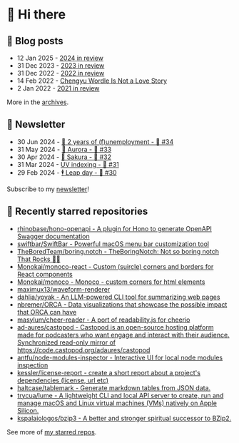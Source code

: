 # 👋 Hi there

## 📝 Blog posts

<!-- feed start -->
- 12 Jan 2025 - [2024 in review](https://cheeaun.com/blog/2025/01/2024-in-review/)
- 31 Dec 2023 - [2023 in review](https://cheeaun.com/blog/2023/12/2023-in-review/)
- 31 Dec 2022 - [2022 in review](https://cheeaun.com/blog/2022/12/2022-in-review/)
- 14 Feb 2022 - [Chengyu Wordle Is Not a Love Story](https://cheeaun.com/blog/2022/02/chengyu-wordle-is-not-a-love-story/)
- 2 Jan 2022 - [2021 in review](https://cheeaun.com/blog/2022/01/2021-in-review/)
<!-- feed end -->

More in the [archives](https://cheeaun.com/blog/archives/).

## 📰 Newsletter

<!-- newsletter start -->
- 30 Jun 2024 - [🎂 2 years of (f)unemployment - 🥫 #34](https://cheeaun.substack.com/p/2-years-of-funemployment-34)
- 31 May 2024 - [🌌 Aurora - 🥫 #33](https://cheeaun.substack.com/p/aurora-33)
- 30 Apr 2024 - [🌸 Sakura - 🥫 #32](https://cheeaun.substack.com/p/sakura-32)
- 31 Mar 2024 - [UV indexing - 🥫 #31](https://cheeaun.substack.com/p/uv-indexing-31)
- 29 Feb 2024 - [🕴️ Leap day - 🥫 #30](https://cheeaun.substack.com/p/leap-day-30)
<!-- newsletter end -->

Subscribe to my [newsletter](https://cheeaun.substack.com/)!

## 🌟 Recently starred repositories

<!-- starred repos start -->
- [rhinobase/hono-openapi - A plugin for Hono to generate OpenAPI Swagger documentation](https://github.com/rhinobase/hono-openapi)
- [swiftbar/SwiftBar - Powerful macOS menu bar customization tool](https://github.com/swiftbar/SwiftBar)
- [TheBoredTeam/boring.notch - TheBoringNotch: Not so boring notch That Rocks 🎸🎶](https://github.com/TheBoredTeam/boring.notch)
- [Monokai/monoco-react - Custom (suircle) corners and borders for React components](https://github.com/Monokai/monoco-react)
- [Monokai/monoco - Monoco - custom corners for html elements](https://github.com/Monokai/monoco)
- [maximux13/waveform-renderer](https://github.com/maximux13/waveform-renderer)
- [dahlia/yoyak - An LLM-powered CLI tool for summarizing web pages](https://github.com/dahlia/yoyak)
- [nbremer/ORCA - Data visualizations that showcase the possible impact that ORCA can have](https://github.com/nbremer/ORCA)
- [masylum/cheer-reader - A port of readability.js for cheerio](https://github.com/masylum/cheer-reader)
- [ad-aures/castopod - Castopod is an open-source hosting platform made for podcasters who want engage and interact with their audience. Synchronized read-only mirror of https://code.castopod.org/adaures/castopod ](https://github.com/ad-aures/castopod)
- [antfu/node-modules-inspector - Interactive UI for local node modules inspection](https://github.com/antfu/node-modules-inspector)
- [kessler/license-report - create a short report about a project's dependencies (license, url etc)](https://github.com/kessler/license-report)
- [haltcase/tablemark - Generate markdown tables from JSON data.](https://github.com/haltcase/tablemark)
- [trycua/lume - A lightweight CLI and local API server to create, run and manage macOS and Linux virtual machines (VMs) natively on Apple Silicon.](https://github.com/trycua/lume)
- [kspalaiologos/bzip3 - A better and stronger spiritual successor to BZip2.](https://github.com/kspalaiologos/bzip3)
<!-- starred repos end -->

See more of [my starred repos](https://github.com/stars/cheeaun/).
